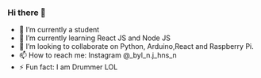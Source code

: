 ### Hi there 👋

- 🔭 I’m currently a student 
- 🌱 I’m currently learning React JS and Node JS
- 👯 I’m looking to collaborate on Python, Arduino,React and Raspberry Pi.
- 📫 How to reach me: Instagram @_byl_n.j_hns_n
- ⚡ Fun fact: I am Drummer LOL

